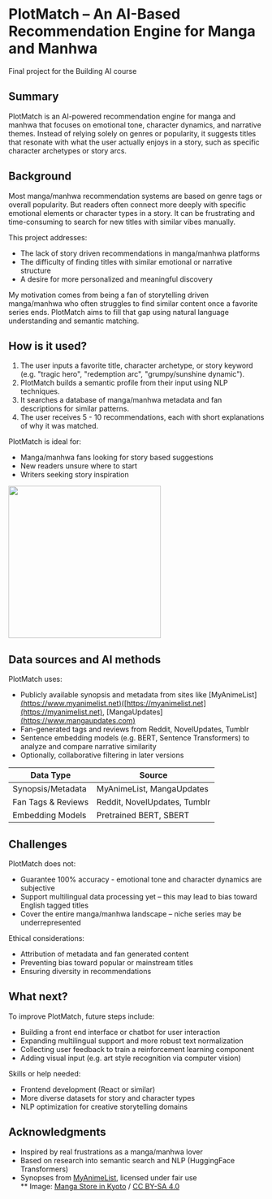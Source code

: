 # PlotMatch – An AI-Based Recommendation Engine for Manga and Manhwa  
Final project for the Building AI course

## Summary  
PlotMatch is an AI-powered recommendation engine for manga and manhwa that focuses on emotional tone, character dynamics, and narrative themes. Instead of relying solely on genres or popularity, it suggests titles that resonate with what the user actually enjoys in a story, such as specific character archetypes or story arcs.

## Background  
Most manga/manhwa recommendation systems are based on genre tags or overall popularity. But readers often connect more deeply with specific emotional elements or character types in a story. It can be frustrating and time-consuming to search for new titles with similar vibes manually.

This project addresses:
* The lack of story driven recommendations in manga/manhwa platforms  
* The difficulty of finding titles with similar emotional or narrative structure  
* A desire for more personalized and meaningful discovery  

My motivation comes from being a fan of storytelling driven manga/manhwa who often struggles to find similar content once a favorite series ends. PlotMatch aims to fill that gap using natural language understanding and semantic matching.

## How is it used?  
1. The user inputs a favorite title, character archetype, or story keyword (e.g. "tragic hero", "redemption arc", "grumpy/sunshine dynamic").
2. PlotMatch builds a semantic profile from their input using NLP techniques.
3. It searches a database of manga/manhwa metadata and fan descriptions for similar patterns.
4. The user receives 5 - 10 recommendations, each with short explanations of why it was matched.

PlotMatch is ideal for:
* Manga/manhwa fans looking for story based suggestions
* New readers unsure where to start
* Writers seeking story inspiration

<img src="[https://eight-trees.net/wp-content/uploads/2022/07/animate-kyoto-shop-front.jpg](https://eight-trees.net/wp-content/uploads/2023/03/1-1.jpg)![image](https://github.com/user-attachments/assets/982e5607-40fa-4729-a2cb-2602ffbf2795)
" width="300">

## Data sources and AI methods  
PlotMatch uses:
* Publicly available synopsis and metadata from sites like [MyAnimeList] [(https://www.myanimelist.net)](https://www.myanimelist.net)([https://myanimelist.net](https://myanimelist.net), [MangaUpdates][(https://www.mangaupdates.com)](https://www.mangaupdates.com)
* Fan-generated tags and reviews from Reddit, NovelUpdates, Tumblr
* Sentence embedding models (e.g. BERT, Sentence Transformers) to analyze and compare narrative similarity
* Optionally, collaborative filtering in later versions

| Data Type           | Source                              |
|---------------------|-------------------------------------|
| Synopsis/Metadata   | MyAnimeList, MangaUpdates  |
| Fan Tags & Reviews  | Reddit, NovelUpdates, Tumblr        |
| Embedding Models    | Pretrained BERT, SBERT              |

## Challenges  
PlotMatch does not:
* Guarantee 100% accuracy - emotional tone and character dynamics are subjective
* Support multilingual data processing yet – this may lead to bias toward English tagged titles
* Cover the entire manga/manhwa landscape – niche series may be underrepresented

Ethical considerations:
* Attribution of metadata and fan generated content  
* Preventing bias toward popular or mainstream titles  
* Ensuring diversity in recommendations

## What next?  
To improve PlotMatch, future steps include:
* Building a front end interface or chatbot for user interaction
* Expanding multilingual support and more robust text normalization
* Collecting user feedback to train a reinforcement learning component
* Adding visual input (e.g. art style recognition via computer vision)

Skills or help needed:
* Frontend development (React or similar)
* More diverse datasets for story and character types
* NLP optimization for creative storytelling domains

## Acknowledgments  
* Inspired by real frustrations as a manga/manhwa lover  
* Based on research into semantic search and NLP (HuggingFace Transformers)  
* Synopses from [MyAnimeList](https://myanimelist.net), licensed under fair use  
** Image: [Manga Store in Kyoto](https://eight-trees.net/wp-content/uploads/2023/03/1-1.jpg) / [CC BY-SA 4.0](https://creativecommons.org/licenses/by-sa/4.0)
